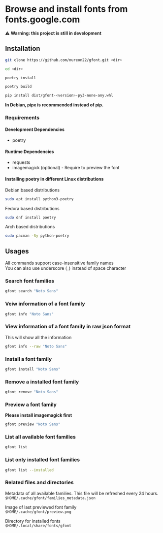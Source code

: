 # Browse and install fonts from fonts.google.com

⚠️ **Warning: this project is still in development**

## Installation

```sh
git clone https://github.com/nureon22/gfont.git <dir>

cd <dir>

poetry install

poetry build

pip install dist/gfont-<version>-py3-none-any.whl
```

**In Debian, pipx is recommended instead of pip.**

### Requirements
#### Development Dependencies

* poetry

#### Runtime Dependencies

* requests
* imagemagick (optional) - Require to preview the font


#### Installing poetry in different Linux distributions

Debian based distributions
```sh
sudo apt install python3-poetry
```

Fedora based distributions
```sh
sudo dnf install poetry
```

Arch based distributions
```sh
sudo pacman -Sy python-poetry
```

## Usages

All commands support case-insensitive family names\
You can also use underscore (\_) instead of space character

### Search font families

```sh
gfont search "Noto Sans"
```

### Veiw information of a font family

```sh
gfont info "Noto Sans"
```

### View information of a font family in raw json format
This will show all the information

```sh
gfont info --raw "Noto Sans"
```

### Install a font family

```sh
gfont install "Noto Sans"
```

### Remove a installed font family

```sh
gfont remove "Noto Sans"
```

### Preview a font family

**Please install imagemagick first**
```sh
gfont preview "Noto Sans"
```

### List all available font families

```sh
gfont list
```

### List only installed font families

```sh
gfont list --installed
```

### Related files and directories

Metadata of all available families. This file will be refreshed every 24 hours.\
`$HOME/.cache/gfont/families_metadata.json`

Image of last previewed font family\
`$HOME/.cache/gfont/preview.png`

Directory for installed fonts\
`$HOME/.local/share/fonts/gfont`
